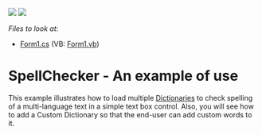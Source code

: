 <!-- default badges list -->
[![](https://img.shields.io/badge/Open_in_DevExpress_Support_Center-FF7200?style=flat-square&logo=DevExpress&logoColor=white)](https://supportcenter.devexpress.com/ticket/details/E3372)
[![](https://img.shields.io/badge/📖_How_to_use_DevExpress_Examples-e9f6fc?style=flat-square)](https://docs.devexpress.com/GeneralInformation/403183)
<!-- default badges end -->
<!-- default file list -->
*Files to look at*:

* [Form1.cs](./CS/Form1.cs) (VB: [Form1.vb](./VB/Form1.vb))
<!-- default file list end -->
# SpellChecker - An example of use


<p>This example illustrates how to load multiple <a href="http://documentation.devexpress.com/#WindowsForms/CustomDocument8581"><u>Dictionaries</u></a> to check spelling of a multi-language text in a simple text box control. Also, you will see how to add a Custom Dictionary so that the end-user can add custom words to it. </p>

<br/>


